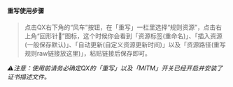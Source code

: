 #### 重写使用步骤
> 点击QX右下角的“风车”按钮，在「重写」一栏里选择“规则资源”，点击右上角“回形针📎”图标，这个时候你会看到「资源标签(重命名)」、「插入资源(一般保存默认)」、「自动更新(自定义资源更新时间)」以及「资源路径(重写规则raw链接放这里)」，粘贴链接后保存即可。

*⚠️注意：使用前请务必确定QX的「重写」以及「MITM」开关已经开启并安装了证书描述文件。*

